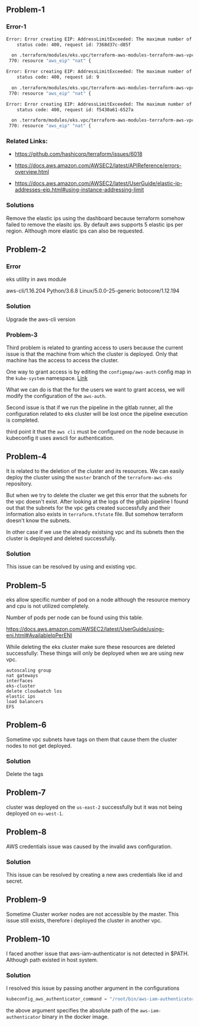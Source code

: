 ## Problem-1

### Error-1

```bash
Error: Error creating EIP: AddressLimitExceeded: The maximum number of addresses has been reached.
	status code: 400, request id: 7368d37c-d85f

  on .terraform/modules/eks.vpc/terraform-aws-modules-terraform-aws-vpc-271b6a7/main.tf line 770, in resource "aws_eip" "nat":
 770: resource "aws_eip" "nat" {

Error: Error creating EIP: AddressLimitExceeded: The maximum number of addresses has been reached.
	status code: 400, request id: 9

  on .terraform/modules/eks.vpc/terraform-aws-modules-terraform-aws-vpc-271b6a7/main.tf line 770, in resource "aws_eip" "nat":
 770: resource "aws_eip" "nat" {

Error: Error creating EIP: AddressLimitExceeded: The maximum number of addresses has been reached.
	status code: 400, request id: f5430a61-6527a

  on .terraform/modules/eks.vpc/terraform-aws-modules-terraform-aws-vpc-271b6a7/main.tf line 770, in resource "aws_eip" "nat":
 770: resource "aws_eip" "nat" {

```

### Related Links:

* https://github.com/hashicorp/terraform/issues/6018

* https://docs.aws.amazon.com/AWSEC2/latest/APIReference/errors-overview.html

* https://docs.aws.amazon.com/AWSEC2/latest/UserGuide/elastic-ip-addresses-eip.html#using-instance-addressing-limit


### Solutions

Remove the elastic ips using the dashboard because terraform somehow failed to remove the elasitc ips. By default aws supports 5 elastic ips per region. Although more elastic ips can also be requested.

## Problem-2 

### Error

eks utility in aws module 

aws-cli/1.16.204 Python/3.6.8 Linux/5.0.0-25-generic botocore/1.12.194

### Solution

Upgrade the aws-cli version


### Problem-3

Third problem is related to granting access to users because the current issue is that the machine from which the cluster is deployed. Only that machine has the access to access the cluster.


One way to grant access is by editing the `configmap/aws-auth` config map in the `kube-system` namespace. [Link](https://stackoverflow.com/questions/50791303/kubectl-error-you-must-be-logged-in-to-the-server-unauthorized-when-accessing)

What we can do is that the for the users we want to grant access, we will modify the configuration of the `aws-auth`.

Second issue is that if we run the pipeline in the gitlab runner, all the configuration related to eks cluster will be lost once the pipeline execution is completed.


third point it that the `aws cli` must be configured on the node because in kubeconfig it uses awscli for authentication.

## Problem-4

It is related to the deletion of the cluster and its resources. We can easily deploy the cluster using the `master` branch of the `terraform-aws-eks` repository. 

But when we try to delete the cluster we get this error that the subnets for the vpc doesn't exist. After looking at the logs of the gitlab pipeline I found out that the subnets for the vpc gets created successfully and their information also exists in `terraform.tfstate` file. But somehow terraform doesn't know the subnets.

In other case if we use the already existsing vpc and its subnets then the cluster is deployed and deleted successfully.

### Solution
This issue can be resolved by using and existing vpc.

## Problem-5

eks allow specific number of pod on a node although the resource memory and cpu is not utilized completely.

Number of pods per node can be found using this table.

https://docs.aws.amazon.com/AWSEC2/latest/UserGuide/using-eni.html#AvailableIpPerENI


While deleting the eks cluster make sure these resources are deleted successfully:
These things will only be deployed when we are using new vpc.
```
autoscaling group
nat gateways
interfaces
eks-cluster
delete cloudwatch los
elastic ips
load balancers
EFS
```

## Problem-6
Sometime vpc subnets have tags on them that cause them the cluster nodes to not get deployed.

### Solution

Delete the tags


## Problem-7

cluster was deployed on the `us-east-2` successfully but it was not being deployed on `eu-west-1`. 

## Problem-8

AWS credentials issue was caused by the invalid aws configuration.

### Solution
This issue can be resolved by creating a new aws credentials like id and secret.

## Problem-9

Sometime Cluster worker nodes are not accessible by the master. This issue still exists, therefore i deployed the cluster in another vpc.


## Problem-10
I faced another issue that aws-iam-authenticator is not detected in $PATH. Although path existed in host system.

### Solution
I resolved this issue by passing another argument in the configurations

```tf
kubeconfig_aws_authenticator_command = "/root/bin/aws-iam-authenticator"
```
the above argument specifies the absolute path of the `aws-iam-authenticator` binary in the docker image.







